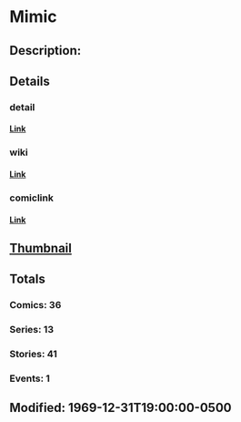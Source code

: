 # Mimic
## Description: 
## Details
### detail
#### [Link](http://marvel.com/characters/1460/mimic?utm_campaign=apiRef&utm_source=225578a89fc76f3d20fbffda5d17a88d)
### wiki
#### [Link](http://marvel.com/universe/Mimic_(Calvin_Rankin)?utm_campaign=apiRef&utm_source=225578a89fc76f3d20fbffda5d17a88d)
### comiclink
#### [Link](http://marvel.com/comics/characters/1009445/mimic?utm_campaign=apiRef&utm_source=225578a89fc76f3d20fbffda5d17a88d)
## [Thumbnail](http://i.annihil.us/u/prod/marvel/i/mg/b/40/image_not_available.jpg)
## Totals
### Comics: 36
### Series: 13
### Stories: 41
### Events: 1
## Modified: 1969-12-31T19:00:00-0500